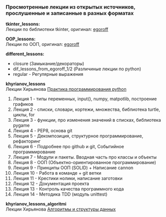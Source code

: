 ﻿### Просмотренные лекции из открытых источников, прослушенные и записанные в разных форматах

**tkinter_lessons:**  
Лекции по библиотеки tkinter, оригинал: [egoroff](https://www.youtube.com/watch?v=mLySBcS-6p0&list=PLQAt0m1f9OHsd6U5okp1XLoYyQR0oBjMM)

**OOP_lessons:**  
Лекции по ООП, оригинал: [egoroff](https://www.youtube.com/watch?v=jtIq61A1LLw&list=PLQAt0m1f9OHvyjJNjZK_unnLwMOXPTja8)

**different_lessons:**  
- closure (Замыкание/декораторы)
- dif_lessons_from_egoroff_1/2 (Различиные лекции по python)
- regular - Регулярные выражения

**khyrianov_lessons**  
Лекции Хирьянова [Практика программирования python](https://www.youtube.com/playlist?list=PLRDzFCPr95fIDJUvFxvzWxg-V9BmZlMMe)
1. Лекция 1 - типы переменных, input(), numpy, matpotlib, построение графиков
1. Лекция 2 - списки, словари, кортежи, множества, библиотека turtle, циклы, for
1. Лекция 3 - функции, про изменения значений в списках, библиотека pygame
1. Лекция 4 - PEP8, основа git
1. Лекция 5 - Декомпозиция, структурное программирование, рефакторинг
1. Лекция 6 - Подробнее про github и git, Событийное программирование
1. Лекция 7 - Модули и пакеты. Вводная часть про классы и объекты
1. Лекция 8 - ООП (Объектно-ориентированное программирование)
1. Лекция 9 - Принципы ООП (SOLID) + Написание cannon
1. Лекция 10 - Работа в команде + git ветки
1. Лекция 11 - Крестики нолики, написание заготовки
1. Лекция 12 - Документация проекта
1. Лекция 13 - Контроль качества программного кода
1. Лекция 14 - Методика TDD (модуль unittest)

**khyrianov_lessons_algoritmi**  
Лекции Хирьянова [Алгоритмы и структуры данных](https://www.youtube.com/playlist?list=PLRDzFCPr95fK7tr47883DFUbm4GeOjjc0)

